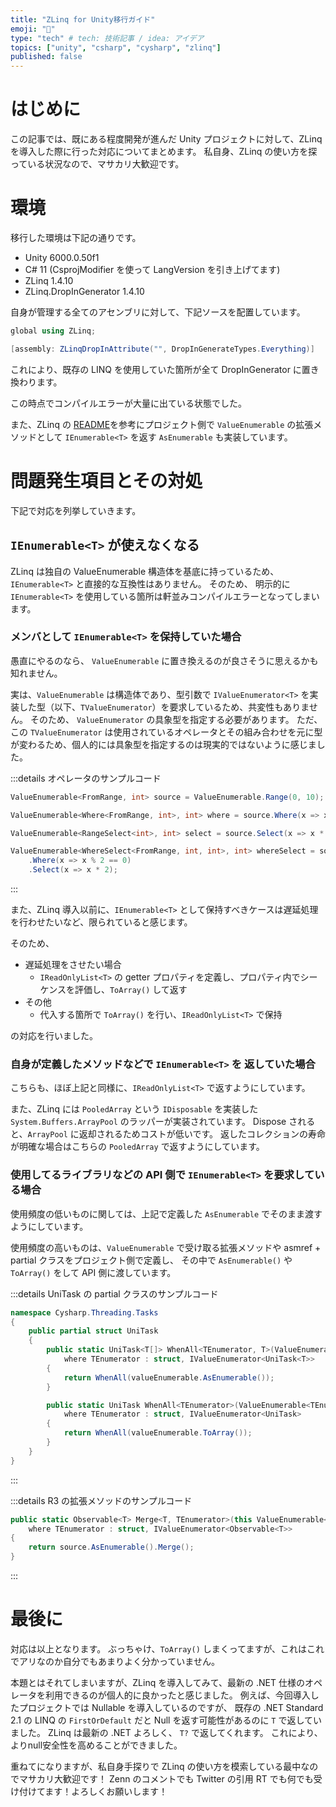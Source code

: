 ```yaml
---
title: "ZLinq for Unity移行ガイド"
emoji: "🤖"
type: "tech" # tech: 技術記事 / idea: アイデア
topics: ["unity", "csharp", "cysharp", "zlinq"]
published: false
---
```


# はじめに

この記事では、既にある程度開発が進んだ Unity プロジェクトに対して、ZLinq を導入した際に行った対応についてまとめます。
私自身、ZLinq の使い方を探っている状況なので、マサカリ大歓迎です。

# 環境

移行した環境は下記の通りです。

- Unity 6000.0.50f1
- C# 11 (CsprojModifier を使って LangVersion を引き上げてます)
- ZLinq 1.4.10
- ZLinq.DropInGenerator 1.4.10

自身が管理する全てのアセンブリに対して、下記ソースを配置しています。

```cs
global using ZLinq;

[assembly: ZLinqDropInAttribute("", DropInGenerateTypes.Everything)]
```

これにより、既存の LINQ を使用していた箇所が全て DropInGenerator に置き換わります。

この時点でコンパイルエラーが大量に出ている状態でした。

また、ZLinq の [README](https://github.com/Cysharp/ZLinq?tab=readme-ov-file#unity)を参考にプロジェクト側で `ValueEnumerable` の拡張メソッドとして `IEnumerable<T>` を返す `AsEnumerable` も実装しています。


# 問題発生項目とその対処

下記で対応を列挙していきます。

## `IEnumerable<T>` が使えなくなる

ZLinq は独自の ValueEnumerable 構造体を基底に持っているため、`IEnumerable<T>` と直接的な互換性はありません。
そのため、 明示的に `IEnumerable<T>` を使用している箇所は軒並みコンパイルエラーとなってしまいます。

### メンバとして `IEnumerable<T>` を保持していた場合

愚直にやるのなら、 `ValueEnumerable` に置き換えるのが良さそうに思えるかも知れません。

実は、`ValueEnumerable` は構造体であり、型引数で `IValueEnumerator<T>` を実装した型（以下、`TValueEnumerator`）を要求しているため、共変性もありません。
そのため、 `ValueEnumerator` の具象型を指定する必要があります。
ただ、この `TValueEnumerator` は使用されているオペレータとその組み合わせを元に型が変わるため、個人的には具象型を指定するのは現実的ではないように感じました。

:::details オペレータのサンプルコード

```cs
ValueEnumerable<FromRange, int> source = ValueEnumerable.Range(0, 10);

ValueEnumerable<Where<FromRange, int>, int> where = source.Where(x => x % 2 == 0);

ValueEnumerable<RangeSelect<int>, int> select = source.Select(x => x * 2);

ValueEnumerable<WhereSelect<FromRange, int, int>, int> whereSelect = source
    .Where(x => x % 2 == 0)
    .Select(x => x * 2);
```

:::

また、ZLinq 導入以前に、`IEnumerable<T>` として保持すべきケースは遅延処理を行わせたいなど、限られていると感じます。

そのため、

- 遅延処理をさせたい場合
  - `IReadOnlyList<T>` の getter プロパティを定義し、プロパティ内でシーケンスを評価し、`ToArray()` して返す
- その他
  - 代入する箇所で `ToArray()` を行い、`IReadOnlyList<T>` で保持

の対応を行いました。

### 自身が定義したメソッドなどで `IEnumerable<T>` を 返していた場合

こちらも、ほぼ上記と同様に、`IReadOnlyList<T>` で返すようにしています。

また、ZLinq には `PooledArray` という `IDisposable` を実装した `System.Buffers.ArrayPool` のラッパーが実装されています。
Dispose されると、`ArrayPool` に返却されるためコストが低いです。
返したコレクションの寿命が明確な場合はこちらの `PooledArray` で返すようにしています。

### 使用してるライブラリなどの API 側で `IEnumerable<T>` を要求している場合

使用頻度の低いものに関しては、上記で定義した `AsEnumerable` でそのまま渡すようにしています。

使用頻度の高いものは、`ValueEnumerable` で受け取る拡張メソッドや asmref + partial クラスをプロジェクト側で定義し、
その中で `AsEnumerable()` や `ToArray()` をして API 側に渡しています。

:::details UniTask の partial クラスのサンプルコード

```cs
namespace Cysharp.Threading.Tasks
{
    public partial struct UniTask
    {
        public static UniTask<T[]> WhenAll<TEnumerator, T>(ValueEnumerable<TEnumerator, UniTask<T>> valueEnumerable)
            where TEnumerator : struct, IValueEnumerator<UniTask<T>>
        {
            return WhenAll(valueEnumerable.AsEnumerable());
        }

        public static UniTask WhenAll<TEnumerator>(ValueEnumerable<TEnumerator, UniTask> valueEnumerable)
            where TEnumerator : struct, IValueEnumerator<UniTask>
        {
            return WhenAll(valueEnumerable.ToArray());
        }
    }
}
```

:::

:::details R3 の拡張メソッドのサンプルコード

```cs
public static Observable<T> Merge<T, TEnumerator>(this ValueEnumerable<TEnumerator, Observable<T>> source)
    where TEnumerator : struct, IValueEnumerator<Observable<T>>
{
    return source.AsEnumerable().Merge();
}
```

:::

# 最後に

対応は以上となります。
ぶっちゃけ、`ToArray()` しまくってますが、これはこれでアリなのか自分でもあまりよく分かっていません。

本題とはそれてしまいますが、ZLinq を導入してみて、最新の .NET 仕様のオペレータを利用できるのが個人的に良かったと感じました。
例えば、今回導入したプロジェクトでは Nullable を導入しているのですが、
既存の .NET Standard 2.1 の LINQ の `FirstOrDefault` だと Null を返す可能性があるのに `T` で返していました。
ZLinq は最新の .NET よろしく、 `T?` で返してくれます。
これにより、よりnull安全性を高めることができました。

重ねてになりますが、私自身手探りで ZLinq の使い方を模索している最中なのでマサカリ大歓迎です！
Zenn のコメントでも Twitter の引用 RT でも何でも受け付けてます！よろしくお願いします！